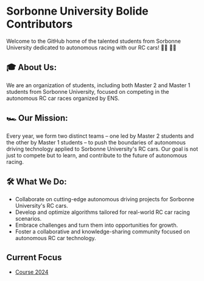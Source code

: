 # Sorbonne University Bolide Contributors

Welcome to the GitHub home of the talented students from Sorbonne University dedicated to autonomous racing with our RC cars! 🚗💨 🚗💨

## 🎓 About Us:
We are an organization of students, including both Master 2 and Master 1 students from Sorbonne University, focused on competing in the autonomous RC car races organized by ENS.

## 🏎 Our Mission:
Every year, we form two distinct teams – one led by Master 2 students and the other by Master 1 students – to push the boundaries of autonomous driving technology applied to Sorbonne University's RC cars. Our goal is not just to compete but to learn, and contribute to the future of autonomous racing.

## 🛠️ What We Do:
- Collaborate on cutting-edge autonomous driving projects for Sorbonne University's RC cars.
- Develop and optimize algorithms tailored for real-world RC car racing scenarios.
- Embrace challenges and turn them into opportunities for growth.
- Foster a collaborative and knowledge-sharing community focused on autonomous RC car technology.

## Current Focus
- [Course 2024](https://github.com/SorbonneUniversityBolideContributors/Course_2024.git)
